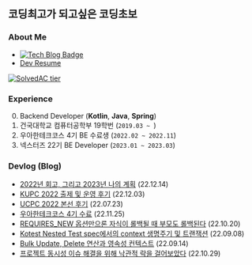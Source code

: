 ## 코딩최고가 되고싶은 코딩초보 
### About Me
- [![Tech Blog Badge](http://img.shields.io/badge/-Tech%20blog-black?style=flat-square&logo=github&link=https://kth990303.tistory.com)](https://kth990303.tistory.com)
- [Dev Resume](https://clean-nutria-44b.notion.site/061c101d456c494092cb2825636b4317)

 [![SolvedAC tier](http://mazassumnida.wtf/api/generate_badge?boj=kth990303)](https://solved.ac/profile/kth990303)
 
### Experience
   0. Backend Developer (**Kotlin**, **Java**, **Spring**)
   1. 건국대학교 컴퓨터공학부 19학번 (`2019.03 ~ `)
   2. 우아한테크코스 4기 BE 수료생 (`2022.02 ~ 2022.11`)
   3. 넥스터즈 22기 BE Developer (`2023.01 ~ 2023.03`)

### Devlog (Blog)
- [2022년 회고, 그리고 2023년 나의 계획](https://kth990303.tistory.com/404) (22.12.14)
- [KUPC 2022 출제 및 운영 후기](https://kth990303.tistory.com/400) (22.12.03)
- [UCPC 2022 본선 후기](https://kth990303.tistory.com/352) (22.07.23)
- [우아한테크코스 4기 수료](https://kth990303.tistory.com/396) (22.11.25)
- [REQUIRES_NEW 옵션만으론 자식이 롤백될 때 부모도 롤백된다](https://kth990303.tistory.com/387) (22.10.20)
- [Kotest Nested Test spec에서의 context 생명주기 및 트랜잭션](https://kth990303.tistory.com/374) (22.09.08)
- [Bulk Update, Delete 연산과 영속성 컨텍스트](https://kth990303.tistory.com/377) (22.09.14)
- [프로젝트 동시성 이슈 해결을 위해 낙관적 락을 걸어보았다](https://kth990303.tistory.com/390) (22.10.29)

<!--
**kth990303/kth990303** is a ✨ _special_ ✨ repository because its `README.md` (this file) appears on your GitHub profile.

Here are some ideas to get you started:


- 👯 I’m looking to collaborate on ...
- 🤔 I’m looking for help with ...
- 💬 Ask me about ...

- 😄 Pronouns: ...
- ⚡ Fun fact: ...
-->
